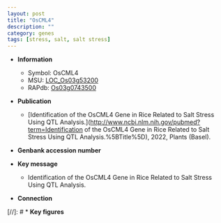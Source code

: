 ```yaml
---
layout: post
title: "OsCML4"
description: ""
category: genes
tags: [stress, salt, salt stress]
---
```


* **Information**  
    + Symbol: OsCML4  
    + MSU: [LOC_Os03g53200](http://rice.uga.edu/cgi-bin/ORF_infopage.cgi?orf=LOC_Os03g53200)  
    + RAPdb: [Os03g0743500](http://rapdb.dna.affrc.go.jp/viewer/gbrowse_details/irgsp1?name=Os03g0743500)  

* **Publication**  
    + [Identification of the OsCML4 Gene in Rice Related to Salt Stress Using QTL Analysis.](http://www.ncbi.nlm.nih.gov/pubmed?term=Identification of the OsCML4 Gene in Rice Related to Salt Stress Using QTL Analysis.%5BTitle%5D), 2022, Plants (Basel).

* **Genbank accession number**  

* **Key message**  
    + Identification of the OsCML4 Gene in Rice Related to Salt Stress Using QTL Analysis.

* **Connection**  

[//]: # * **Key figures**  


